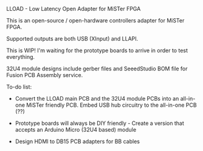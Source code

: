 LLOAD - Low Latency Open Adapter for MiSTer FPGA

This is an open-source / open-hardware controllers adapter for MiSTer FPGA.

Supported outputs are both USB (XInput) and LLAPI.

This is WIP! I'm waiting for the prototype boards to arrive in order to test
everything.

32U4 module designs include gerber files and SeeedStudio BOM file for Fusion
PCB Assembly service.

To-do list:

- Convert the LLOAD main PCB and the 32U4 module PCBs into an all-in-one MiSTer
friendly PCB. Embed USB hub circuitry to the all-in-one PCB (??)

- Prototype boards will always be DIY friendly - Create a version that accepts
an Arduino Micro (32U4 based) module

- Design HDMI to DB15 PCB adapters for BB cables